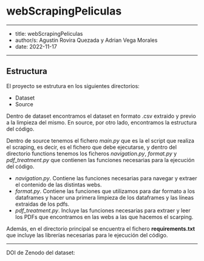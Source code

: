 # webScrapingPeliculas

---
- title: webScrapingPeliculas
- author/s: Agustin Rovira Quezada y Adrian Vega Morales
- date: 2022-11-17
---

## Estructura

El proyecto se estrutura en los siguientes directorios:

- Dataset
- Source

Dentro de dataset encontramos el dataset en formato .csv extraido y previo a la limpieza del mismo. En source, por otro lado, encontramos la estructura del código.

Dentro de source tenemos el fichero *main.py* que es la el script que realiza el scraping, es decir, es el fichero que debe ejecutarse, y dentro del directorio functions tenemos los ficheros *navigation.py*, *format.py* y *pdf_treatment.py* que contienen las funciones necesarias para la ejecución del código.

- *navigation.py*. Contiene las funciones necesarias para navegar y extraer el contenido de las distintas webs.
- *format.py*. Contiene las funciones que utilizamos para dar formato a los dataframes y hacer una primera limpieza de los dataframes y las líneas extraidas de los pdfs.
- *pdf_treatment.py*. Incluye las funciones necesarias para extraer y leer los PDFs que encontramos en las webs a las que hacemos el scarping.

Además, en el directorio principal se encuentra el fichero **requirements.txt** que incluye las librerías necesarias para le ejecución del código.

---

DOI de Zenodo del dataset: